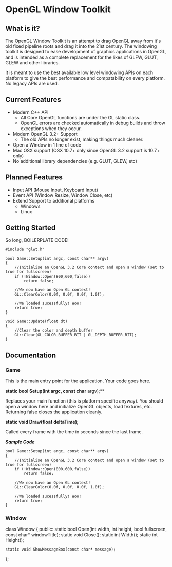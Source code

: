 OpenGL Window Toolkit
====

What is it?
-----------

The OpenGL Window Toolkit is an attempt to drag OpenGL away from it's old fixed pipeline roots and drag it into the 21st century. The windowing toolkit is designed to ease development of graphics applications in OpenGL, and is intended as a complete replacement for the likes of GLFW, GLUT, GLEW and other libraries.

It is meant to use the best available low level windowing APIs on each platform to give the best performance and compatability on every platform. No legacy APIs are used.

Current Features
----------------

* Modern C++ API
    * All Core OpenGL functions are under the GL static class.
    * OpenGL errors are checked automatically in debug builds and throw exceptions when they occur.
* Modern OpenGL 3.2+ Support
    * The old APIs no longer exist, making things much cleaner.
* Open a Window in 1 line of code
* Mac OSX support (OSX 10.7+ only since OpenGL 3.2 support is 10.7+ only)
* No additional library dependencies (e.g. GLUT, GLEW, etc)

Planned Features
----------------

* Input API (Mouse Input, Keyboard Input)
* Event API (Window Resize, Window Close, etc)
* Extend Support to additional platforms
    * Windows
    * Linux

Getting Started
---------------

So long, BOILERPLATE CODE!

    #include "glwt.h"

    bool Game::Setup(int argc, const char** argv)
    {
        //Initialise an OpenGL 3.2 Core context and open a window (set to true for fullscreen)
        if (!Window::Open(800,600,false))
            return false;

        //We now have an Open GL context!
        GL::ClearColor(0.0f, 0.0f, 0.0f, 1.0f);

        //We loaded sucessfully! Woo!
        return true;
    }

    void Game::Update(float dt)
    {
        //Clear the color and depth buffer
        GL::Clear(GL_COLOR_BUFFER_BIT | GL_DEPTH_BUFFER_BIT);
    }

Documentation
-------------

### Game ###
This is the main entry point for the application. Your code goes here.

**static bool Setup(int argc, const char** argv);**

Replaces your main function (this is platform specific anyway). You should open a window here and initialize OpenGL objects, load textures, etc.
Returning false closes the application cleanly.

**static void Draw(float deltaTime);**

Called every frame with the time in seconds since the last frame.

***Sample Code***

    bool Game::Setup(int argc, const char** argv)
    {
        //Initialise an OpenGL 3.2 Core context and open a window (set to true for fullscreen)
        if (!Window::Open(800,600,false))
            return false;

        //We now have an Open GL context!
        GL::ClearColor(0.0f, 0.0f, 0.0f, 1.0f);

        //We loaded sucessfully! Woo!
        return true;
    }

### Window ###



class Window
{
public:
    static bool Open(int width, int height, bool fullscreen, const char* windowTitle);
    static void Close();
    static int Width();
    static int Height();
    
    static void ShowMessageBox(const char* message);
};

